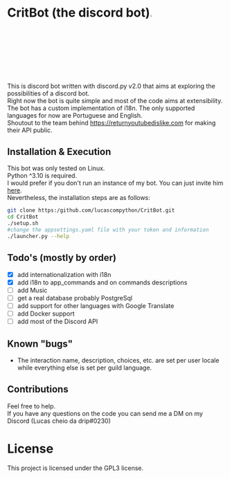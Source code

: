 # CritBot (the discord bot)<img src="https://cdn.discordapp.com/attachments/628637327878520872/1017256259138900030/unknown.png" width="3.5%" heigth="3.5%"/>

This is discord bot written with discord.py v2.0 that aims at exploring the possibilities of a discord bot.  
Right now the bot is quite simple and most of the code aims at extensibility.  
The bot has a custom implementation of i18n.
The only supported languages for now are Portuguese and English.  
Shoutout to the team behind <https://returnyoutubedislike.com> for making their API public.

## Installation & Execution

This bot was only tested on Linux.  
Python ^3.10 is required.  
I would prefer if you don't run an instance of my bot. You can just invite him [here](https://discord.com/api/oauth2/authorize?client_id=832679098740506644&permissions=8&scope=bot).  
Nevertheless, the installation steps are as follows:

```bash
git clone https:/github.com/lucascompython/CritBot.git
cd CritBot
./setup.sh
#change the appsettings.yaml file with your token and information
./launcher.py --help
```

## Todo's (mostly by order)

- [X] add internationalization with i18n
- [X] add i18n to app_commands and on commands descriptions
- [ ] add Music
- [ ] get a real database probably PostgreSql
- [ ] add support for other languages with Google Translate
- [ ] add Docker support
- [ ] add most of the Discord API

## Known "bugs"

- The interaction name, description, choices, etc. are set per user locale while everything else is set per guild language.

## Contributions

Feel free to help.  
If you have any questions on the code you can send me a DM on my Discord (Lucas cheio da drip#0230)

# License

This project is licensed under the GPL3 license.
